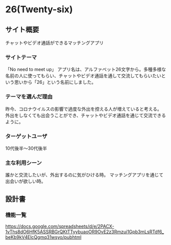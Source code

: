 # 26(Twenty-six)

## サイト概要
チャットやビデオ通話ができるマッチングアプリ

### サイトテーマ
「No need to meet up」
アプリ名は、アルファベット26文字から。多種多様な名前の人に使ってもらい、チャットやビデオ通話を通して交流してもらいたいという思いから「26」という名前にしました。

### テーマを選んだ理由
昨今、コロナウイルスの影響で過度な外出を控える人が増えていると考える。 外出をしなくても出会うことができ、チャットやビデオ通話を通じて交流できるように。

### ターゲットユーザ
10代後半〜30代後半

### 主な利用シーン
誰かと交流したいが、外出するのに気がひける時。
マッチングアプリを通じて出会いが欲しい時。

## 設計書

### 機能一覧
<https://docs.google.com/spreadsheets/d/e/2PACX-1vThs8dO6HfK5ASSRBGrQKtTTyybuaoOR9OvE2z3Rmzui1Gpb3mLsRTdf6_beKb9kV4ElcQgmq31wsyo/pubhtml>